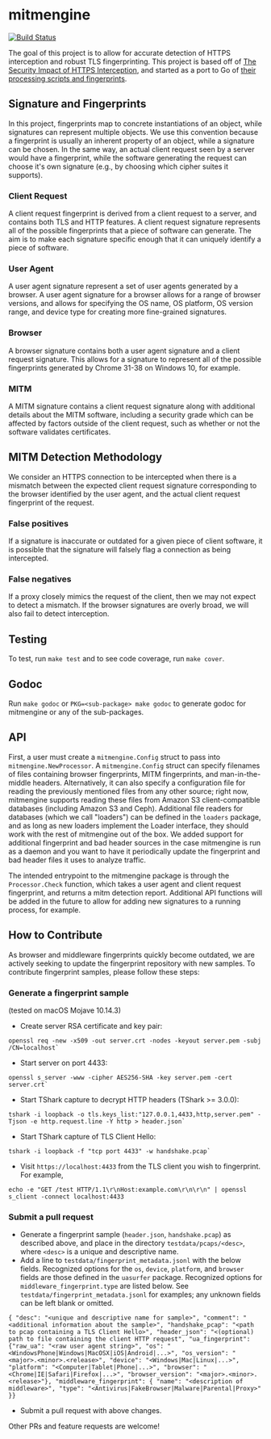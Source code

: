 # mitmengine

[![Build Status](https://travis-ci.org/cloudflare/mitmengine.svg?branch=master)](https://travis-ci.org/cloudflare/mitmengine)

The goal of this project is to allow for accurate detection of HTTPS interception and robust TLS fingerprinting.
This project is based off of [The Security Impact of HTTPS Interception](https://zakird.com/papers/https_interception.pdf), and started as a port to Go of [their processing scripts and fingerprints](https://github.com/zakird/tlsfingerprints).

## Signature and Fingerprints
In this project, fingerprints map to concrete instantiations of an object, while signatures can represent multiple objects. We use this convention because a fingerprint is usually an inherent property of an object, while a signature can be chosen. In the same way, an actual client request seen by a server would have a fingerprint, while the software generating the request can choose it's own signature (e.g., by choosing which cipher suites it supports).

### Client Request
A client request fingerprint is derived from a client request to a server, and contains both TLS and HTTP features. A client request signature represents all of the possible fingerprints that a piece of software can generate. The aim is to make each signature specific enough that it can uniquely identify a piece of software.

### User Agent
A user agent signature represent a set of user agents generated by a browser. A user agent signature for a browser allows for a range of browser versions, and allows for specifying the OS name, OS platform, OS version range, and device type for creating more fine-grained signatures.

### Browser
A browser signature contains both a user agent signature and a client request signature. This allows for a signature to represent all of the possible fingerprints generated by Chrome 31-38 on Windows 10, for example.

### MITM
A MITM signature contains a client request signature along with additional details about the MITM software, including a security grade which can be affected by factors outside of the client request, such as whether or not the software validates certificates.

## MITM Detection Methodology
We consider an HTTPS connection to be intercepted when there is a mismatch
between the expected client request signature corresponding to the browser
identified by the user agent, and the actual client request fingerprint of the
request.

### False positives
If a signature is inaccurate or outdated for a given piece of client software,
it is possible that the signature will falsely flag a connection as being
intercepted.

### False negatives
If a proxy closely mimics the request of the client, then we may not expect to
detect a mismatch. If the browser signatures are overly broad, we will also
fail to detect interception.

## Testing
To test, run `make test` and to see code coverage, run `make cover`.

## Godoc
Run `make godoc` or `PKG=<sub-package> make godoc` to generate godoc for mitmengine or any of the sub-packages.

## API
First, a user must create a `mitmengine.Config` struct to pass into `mitmengine.NewProcessor`. A `mitmengine.Config`
struct can specify filenames of files containing browser fingerprints, MITM fingerprints, and man-in-the-middle
headers. Alternatively, it can also specify a configuration file for reading the previously mentioned files from any
other source; right now, mitmengine supports reading these files from Amazon S3 client-compatible databases (including
Amazon S3 and Ceph). Additional file readers for databases (which we call "loaders") can be defined in the `loaders`
package, and as long as new loaders implement the Loader interface, they should work with the rest of mitmengine out of the
box. We added support for additional fingerprint and bad header sources in the case mitmengine is run as a daemon and
you want to have it periodically update the fingerprint and bad header files it uses to analyze traffic.

The intended entrypoint to the mitmengine package is through the `Processor.Check` function, which takes a user agent and client request fingerprint, and returns a mitm detection report. Additional API functions will be added in the future to allow for adding new signatures to a running process, for example.

## How to Contribute

As browser and middleware fingerprints quickly become outdated, we are actively seeking to update the fingerprint repository with new samples. To contribute fingerprint samples, please follow these steps:

### Generate a fingerprint sample
(tested on macOS Mojave 10.14.3)

- Create server RSA certificate and key pair:
```
openssl req -new -x509 -out server.crt -nodes -keyout server.pem -subj /CN=localhost`
```
- Start server on port 4433:
```
openssl s_server -www -cipher AES256-SHA -key server.pem -cert server.crt`
```
- Start TShark capture to decrypt HTTP headers (TShark >= 3.0.0):
```
tshark -i loopback -o tls.keys_list:"127.0.0.1,4433,http,server.pem" -Tjson -e http.request.line -Y http > header.json`
```
- Start TShark capture of TLS Client Hello:
```
tshark -i loopback -f "tcp port 4433" -w handshake.pcap`
```
- Visit `https://localhost:4433` from the TLS client you wish to fingerprint. For example,
```
echo -e "GET /test HTTP/1.1\r\nHost:example.com\r\n\r\n" | openssl s_client -connect localhost:4433
```

### Submit a pull request
- Generate a fingerprint sample (`header.json`, `handshake.pcap`) as described above, and place in the directory `testdata/pcaps/<desc>`, where `<desc>` is a unique and descriptive name.
- Add a line to `testdata/fingerprint_metadata.jsonl` with the below fields. Recognized options for the `os`, `device`, `platform`, and `browser` fields are those defined in the `uasurfer` package. Recognized options for `middleware_fingerprint.type` are listed below. See `testdata/fingerprint_metadata.jsonl` for examples; any unknown fields can be left blank or omitted.
```
{ "desc": "<unique and descriptive name for sample>", "comment": "<additional information about the sample>", "handshake_pcap": "<path to pcap containing a TLS Client Hello>", "header_json": "<(optional) path to file containing the client HTTP request", "ua_fingerprint": {"raw_ua": "<raw user agent string>", "os": "<WindowsPhone|Windows|MacOSX|iOS|Android|...>", "os_version": "<major>.<minor>.<release>", "device": "<Windows|Mac|Linux|...>", "platform": "<Computer|Tablet|Phone|...>", "browser": "<Chrome|IE|Safari|Firefox|...>", "browser_version": "<major>.<minor>.<release>"}, "middleware_fingerprint": { "name": "<description of middleware>", "type": "<Antivirus|FakeBrowser|Malware|Parental|Proxy>" }}
```
- Submit a pull request with above changes.

Other PRs and feature requests are welcome!
